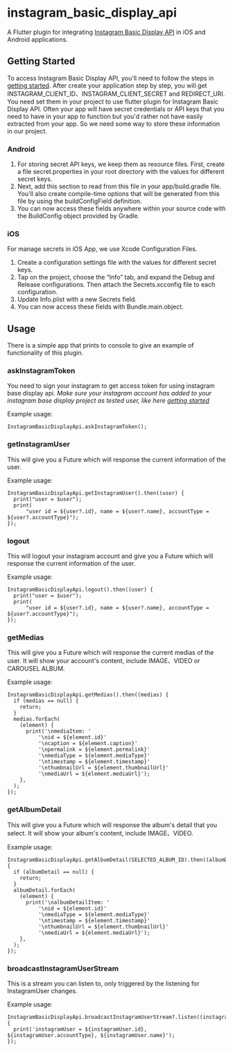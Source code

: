 # instagram_basic_display_api
A Flutter plugin for integrating [Instagram Basic Display API](https://developers.facebook.com/docs/instagram-basic-display-api/) in iOS and Android applications.

## Getting Started

To access Instagram Basic Display API, you'll need to follow the steps in [getting started](https://developers.facebook.com/docs/instagram-basic-display-api/getting-started).
After create your application step by step, you will get INSTAGRAM_CLIENT_ID、INSTAGRAM_CLIENT_SECRET and REDIRECT_URI. You need set them in your project to use flutter plugin for Instagram Basic Display API.
Often your app will have secret credentials or API keys that you need to have in your app to function but you'd rather not have easily extracted from your app. So we need some way to store these information in our project.

### Android

1. For storing secret API keys, we keep them as resource files. First, create a file secret.properties in your root directory with the values for different secret keys.
2. Next, add this section to read from this file in your app/build.gradle file. You'll also create compile-time options that will be generated from this file by using the buildConfigField definition.
3. You can now access these fields anywhere within your source code with the BuildConfig object provided by Gradle.

### iOS

For manage secrets in iOS App, we use Xcode Configuration Files.
1. Create a configuration settings file with the values for different secret keys.
2. Tap on the project, choose the “Info” tab, and expand the Debug and Release configurations. Then attach the Secrets.xcconfig file to each configuration.
3. Update Info.plist with a new Secrets field.
4. You can now access these fields with Bundle.main.object.



## Usage

There is a simple app that prints to console to give an example of functionality of this plugin.


### askInstagramToken

You need to sign your instagram to get access token for using instagram base display api. *Make sure your instagram account has added to your instagram base display project as tested user, like here [getting started](https://developers.facebook.com/docs/instagram-basic-display-api/getting-started)*

Example usage:
```
InstagramBasicDisplayApi.askInstagramToken();
```


### getInstagramUser

This will give you a Future which will response the current information of the user.

Example usage:
```
InstagramBasicDisplayApi.getInstagramUser().then((user) {
  print("user = $user");
  print(
      "user id = ${user?.id}, name = ${user?.name}, accountType = ${user?.accountType}");
});
```


### logout

This will logout your instagram account and give you a Future which will response the current information of the user.

Example usage:
```
InstagramBasicDisplayApi.logout().then((user) {
  print("user = $user");
  print(
      "user id = ${user?.id}, name = ${user?.name}, accountType = ${user?.accountType}");
});
```


### getMedias

This will give you a Future which will response the current medias of the user. It will show your account's content, include IMAGE、VIDEO or CAROUSEL ALBUM.

Example usage:
```
InstagramBasicDisplayApi.getMedias().then((medias) {
  if (medias == null) {
    return;
  }
  medias.forEach(
    (element) {
      print('\nmediaItem: '
          '\nid = ${element.id}'
          '\ncaption = ${element.caption}'
          '\npermalink = ${element.permalink}'
          '\nmediaType = ${element.mediaType}'
          '\ntimestamp = ${element.timestamp}'
          '\nthumbnailUrl = ${element.thumbnailUrl}'
          '\nmediaUrl = ${element.mediaUrl}');
    },
  );
});
```


### getAlbumDetail

This will give you a Future which will response the album's detail that you select. It will show your album's content, include IMAGE、VIDEO.

Example usage:
```
InstagramBasicDisplayApi.getAlbumDetail(SELECTED_ALBUM_ID).then((albumDetail) {
  if (albumDetail == null) {
    return;
  }
  albumDetail.forEach(
    (element) {
      print('\nalbumDetailItem: '
          '\nid = ${element.id}'
          '\nmediaType = ${element.mediaType}'
          '\ntimestamp = ${element.timestamp}'
          '\nthumbnailUrl = ${element.thumbnailUrl}'
          '\nmediaUrl = ${element.mediaUrl}');
    },
  );
});
```


### broadcastInstagramUserStream
This is a stream you can listen to, only triggered by the listening for InstagramUser changes.

Example usage:
```
InstagramBasicDisplayApi.broadcastInstagramUserStream?.listen((instagramUser) {
  print('instagramUser = ${instagramUser.id}, ${instagramUser.accountType}, ${instagramUser.name}');
});
```